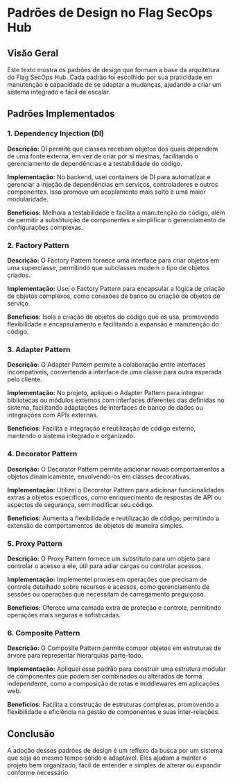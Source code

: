 # Padrões de Design no Flag SecOps Hub

## Visão Geral

Este texto mostra os padrões de design que formam a base da arquitetura do Flag SecOps Hub. Cada padrão foi escolhido por sua praticidade em manutenção e capacidade de se adaptar a mudanças, ajudando a criar um sistema integrado e fácil de escalar.

## Padrões Implementados

### 1. Dependency Injection (DI)

**Descrição:** DI permite que classes recebam objetos dos quais dependem de uma fonte externa, em vez de criar por si mesmas, facilitando o gerenciamento de dependências e a testabilidade do código.

**Implementação:** No backend, usei containers de DI para automatizar e gerenciar a injeção de dependências em serviços, controladores e outros componentes. Isso promove um acoplamento mais solto e uma maior modularidade.

**Benefícios:** Melhora a testabilidade e facilita a manutenção do código, além de permitir a substituição de componentes e simplificar o gerenciamento de configurações complexas.

### 2. Factory Pattern

**Descrição:** O Factory Pattern fornece uma interface para criar objetos em uma superclasse, permitindo que subclasses mudem o tipo de objetos criados.

**Implementação:** Usei o Factory Pattern para encapsular a lógica de criação de objetos complexos, como conexões de banco ou criação de objetos de serviço.

**Benefícios:** Isola a criação de objetos do código que os usa, promovendo flexibilidade e encapsulamento e facilitando a expansão e manutenção do código.

### 3. Adapter Pattern

**Descrição:** O Adapter Pattern permite a colaboração entre interfaces incompatíveis, convertendo a interface de uma classe para outra esperada pelo cliente.

**Implementação:** No projeto, apliquei o Adapter Pattern para integrar bibliotecas ou módulos externos com interfaces diferentes das definidas no sistema, facilitando adaptações de interfaces de banco de dados ou integrações com APIs externas.

**Benefícios:** Facilita a integração e reutilização de código externo, mantendo o sistema integrado e organizado.

### 4. Decorator Pattern

**Descrição:** O Decorator Pattern permite adicionar novos comportamentos a objetos dinamicamente, envolvendo-os em classes decorativas.

**Implementação:** Utilizei o Decorator Pattern para adicionar funcionalidades extras a objetos específicos, como enriquecimento de respostas de API ou aspectos de segurança, sem modificar seu código.

**Benefícios:** Aumenta a flexibilidade e reutilização de código, permitindo a extensão de comportamentos de objetos de maneira simples.

### 5. Proxy Pattern

**Descrição:** O Proxy Pattern fornece um substituto para um objeto para controlar o acesso a ele, útil para adiar cargas ou controlar acessos.

**Implementação:** Implementei proxies em operações que precisam de controle detalhado sobre recursos e acessos, como gerenciamento de sessões ou operações que necessitam de carregamento preguiçoso.

**Benefícios:** Oferece uma camada extra de proteção e controle, permitindo operações mais seguras e sofisticadas.

### 6. Composite Pattern

**Descrição:** O Composite Pattern permite compor objetos em estruturas de árvore para representar hierarquias parte-todo.

**Implementação:** Apliquei esse padrão para construir uma estrutura modular de componentes que podem ser combinados ou alterados de forma independente, como a composição de rotas e middlewares em aplicações web.

**Benefícios:** Facilita a construção de estruturas complexas, promovendo a flexibilidade e eficiência na gestão de componentes e suas inter-relações.

## Conclusão

A adoção desses padrões de design é um reflexo da busca por um sistema que seja ao mesmo tempo sólido e adaptável. Eles ajudam a manter o projeto bem organizado, fácil de entender e simples de alterar ou expandir conforme necessário.

